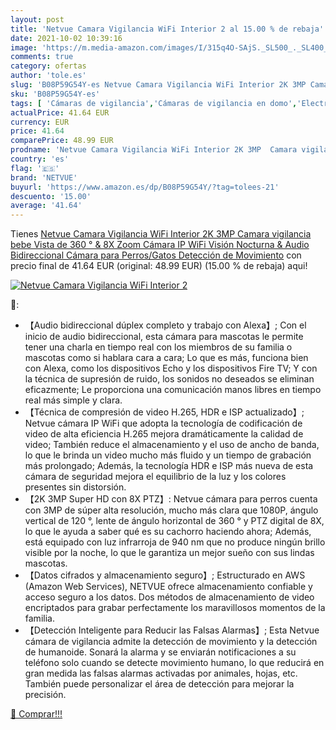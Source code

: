 ```yaml
---
layout: post
title: 'Netvue Camara Vigilancia WiFi Interior 2 al 15.00 % de rebaja'
date: 2021-10-02 10:39:16
image: 'https://m.media-amazon.com/images/I/315q4O-SAjS._SL500_._SL400_.jpg'
comments: true
category: ofertas
author: 'tole.es'
slug: 'B08P59G54Y-es Netvue Camara Vigilancia WiFi Interior 2K 3MP Camara...'
sku: 'B08P59G54Y-es'
tags: [ 'Cámaras de vigilancia','Cámaras de vigilancia en domo','Electrónica','Fotografía y videocámaras','bebe','netvue', ]
actualPrice: 41.64 EUR
currency: EUR
price: 41.64
comparePrice: 48.99 EUR
prodname: 'Netvue Camara Vigilancia WiFi Interior 2K 3MP  Camara vigilancia bebe Vista de 360 ° & 8X Zoom  Cámara IP WiFi Visión Nocturna & Audio Bidireccional Cámara para Perros/Gatos Detección de Movimiento'
country: 'es'
flag: '🇪🇸'
brand: 'NETVUE'
buyurl: 'https://www.amazon.es/dp/B08P59G54Y/?tag=tolees-21'
descuento: '15.00'
average: '41.64'
---
```


Tienes [Netvue Camara Vigilancia WiFi Interior 2K 3MP  Camara vigilancia bebe Vista de 360 ° & 8X Zoom  Cámara IP WiFi Visión Nocturna & Audio Bidireccional Cámara para Perros/Gatos Detección de Movimiento](https://www.amazon.es/dp/B08P59G54Y/?tag=tolees-21) con precio final de  41.64 EUR (original: 48.99 EUR) (15.00 %  de rebaja) aqui!

[![Netvue Camara Vigilancia WiFi Interior 2](https://m.media-amazon.com/images/I/315q4O-SAjS._SL500_._SL400_.jpg)](https://www.amazon.es/dp/B08P59G54Y/?tag=tolees-21)

🔎:

- 【Audio bidireccional dúplex completo y trabajo con Alexa】; Con el inicio de audio bidireccional, esta cámara para mascotas le permite tener una charla en tiempo real con los miembros de su familia o mascotas como si hablara cara a cara; Lo que es más, funciona bien con Alexa, como los dispositivos Echo y los dispositivos Fire TV; Y con la técnica de supresión de ruido, los sonidos no deseados se eliminan eficazmente; Le proporciona una comunicación manos libres en tiempo real más simple y clara.
- 【Técnica de compresión de video H.265, HDR e ISP actualizado】; Netvue cámara IP WiFi que adopta la tecnología de codificación de video de alta eficiencia H.265 mejora dramáticamente la calidad de video; También reduce el almacenamiento y el uso de ancho de banda, lo que le brinda un video mucho más fluido y un tiempo de grabación más prolongado; Además, la tecnología HDR e ISP más nueva de esta cámara de seguridad mejora el equilibrio de la luz y los colores presentes sin distorsión.
- 【2K 3MP Super HD con 8X PTZ】: Netvue cámara para perros cuenta con 3MP de súper alta resolución, mucho más clara que 1080P, ángulo vertical de 120 °, lente de ángulo horizontal de 360 ° y PTZ digital de 8X, lo que le ayuda a saber qué es su cachorro haciendo ahora; Además, está equipado con luz infrarroja de 940 nm que no produce ningún brillo visible por la noche, lo que le garantiza un mejor sueño con sus lindas mascotas.
- 【Datos cifrados y almacenamiento seguro】; Estructurado en AWS (Amazon Web Services), NETVUE ofrece almacenamiento confiable y acceso seguro a los datos. Dos métodos de almacenamiento de video encriptados para grabar perfectamente los maravillosos momentos de la familia.
- 【Detección Inteligente para Reducir las Falsas Alarmas】; Esta Netvue cámara de vigilancia admite la detección de movimiento y la detección de humanoide. Sonará la alarma y se enviarán notificaciones a su teléfono solo cuando se detecte movimiento humano, lo que reducirá en gran medida las falsas alarmas activadas por animales, hojas, etc. También puede personalizar el área de detección para mejorar la precisión.

[🛒 Comprar!!!](https://www.amazon.es/dp/B08P59G54Y/?tag=tolees-21)
